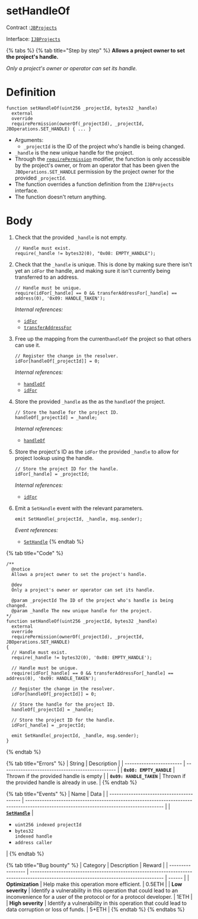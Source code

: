 # setHandleOf

Contract :[`JBProjects`](../)

Interface: [`IJBProjects`](../../../interfaces/ijbprojects.md)

{% tabs %}
{% tab title="Step by step" %}
**Allows a project owner to set the project's handle.**

_Only a project's owner or operator can set its handle._

# Definition

```solidity
function setHandleOf(uint256 _projectId, bytes32 _handle)
  external
  override
  requirePermission(ownerOf(_projectId), _projectId, JBOperations.SET_HANDLE) { ... }
```

* Arguments:
  * `_projectId` is the ID of the project who's handle is being changed.
* `_handle` is the new unique handle for the project.
* Through the [`requirePermission`](../../or-abstract/jboperatable/modifiers/requirepermission.md) modifier, the function is only accessible by the project's owner, or from an operator that has been given the `JBOperations.SET_HANDLE` permission by the project owner for the provided `_projectId`.
* The function overrides a function definition from the `IJBProjects` interface.
* The function doesn't return anything.

# Body

1.  Check that the provided `_handle` is not empty.

    ```solidity
    // Handle must exist.
    require(_handle != bytes32(0), "0x08: EMPTY_HANDLE");
    ```
2.  Check that the `_handle` is unique. This is done by making sure there isn't yet an `idFor` the handle, and making sure it isn't currently being transferred to an address.

    ```solidity
    // Handle must be unique.
    require(idFor[_handle] == 0 && transferAddressFor[_handle] == address(0), '0x09: HANDLE_TAKEN');
    ```

    _Internal references:_

    * [`idFor`](../properties/idfor.md)
    * [`transferAddressFor`](../properties/transferaddressfor.md)
3.  Free up the mapping from the current`handleOf` the project so that others can use it.

    ```solidity
    // Register the change in the resolver.
    idFor[handleOf[_projectId]] = 0;
    ```

    _Internal references:_

    * [`handleOf`](../properties/handleof.md)
    * [`idFor`](../properties/idfor.md)
4.  Store the provided `_handle` as the as the `handleOf` the project.

    ```solidity
    // Store the handle for the project ID.
    handleOf[_projectId] = _handle;
    ```

    _Internal references:_

    * [`handleOf`](../properties/handleof.md)
5.  Store the project's ID as the `idFor` the provided `_handle` to allow for project lookup using the handle.

    ```solidity
    // Store the project ID for the handle.
    idFor[_handle] = _projectId;
    ```

    _Internal references:_

    * [`idFor`](../properties/idfor.md)
6.  Emit a `SetHandle` event with the relevant parameters.

    ```solidity
    emit SetHandle(_projectId, _handle, msg.sender);
    ```

    _Event references:_

    * [`SetHandle`](../events/sethandle.md)
{% endtab %}

{% tab title="Code" %}
```solidity
/**
  @notice 
  Allows a project owner to set the project's handle.

  @dev 
  Only a project's owner or operator can set its handle.

  @param _projectId The ID of the project who's handle is being changed.
  @param _handle The new unique handle for the project.
*/
function setHandleOf(uint256 _projectId, bytes32 _handle)
  external
  override
  requirePermission(ownerOf(_projectId), _projectId, JBOperations.SET_HANDLE)
{
  // Handle must exist.
  require(_handle != bytes32(0), '0x08: EMPTY_HANDLE');

  // Handle must be unique.
  require(idFor[_handle] == 0 && transferAddressFor[_handle] == address(0), '0x09: HANDLE_TAKEN');

  // Register the change in the resolver.
  idFor[handleOf[_projectId]] = 0;

  // Store the handle for the project ID.
  handleOf[_projectId] = _handle;

  // Store the project ID for the handle.
  idFor[_handle] = _projectId;

  emit SetHandle(_projectId, _handle, msg.sender);
}
```
{% endtab %}

{% tab title="Errors" %}
| String                   | Description                                      |
| ------------------------ | ------------------------------------------------ |
| **`0x08: EMPTY_HANDLE`** | Thrown if the provided handle is empty           |
| **`0x09: HANDLE_TAKEN`** | Thrown if the provided handle is already in use. |
{% endtab %}

{% tab title="Events" %}
| Name                                      | Data                                                                                                                                     |
| ----------------------------------------- | ---------------------------------------------------------------------------------------------------------------------------------------- |
| [**`SetHandle`**](../events/sethandle.md) | <ul><li><code>uint256 indexed projectId</code></li><li><code>bytes32 indexed handle</code></li><li><code>address caller</code></li></ul> |
{% endtab %}

{% tab title="Bug bounty" %}
| Category          | Description                                                                                                                            | Reward |
| ----------------- | -------------------------------------------------------------------------------------------------------------------------------------- | ------ |
| **Optimization**  | Help make this operation more efficient.                                                                                               | 0.5ETH |
| **Low severity**  | Identify a vulnerability in this operation that could lead to an inconvenience for a user of the protocol or for a protocol developer. | 1ETH   |
| **High severity** | Identify a vulnerability in this operation that could lead to data corruption or loss of funds.                                        | 5+ETH  |
{% endtab %}
{% endtabs %}

